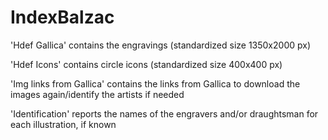 # IndexBalzac

'Hdef Gallica' contains the engravings (standardized size 1350x2000 px)

'Hdef Icons' contains circle icons (standardized size 400x400 px)

'Img links from Gallica' contains the links from Gallica to download the images again/identify the artists if needed

'Identification' reports the names of the engravers and/or draughtsman for each illustration, if known
